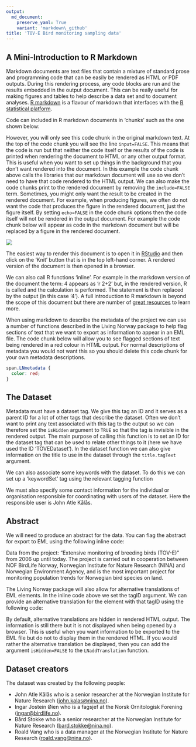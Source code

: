 ```yaml
---
output:
  md_document:
    preserve_yaml: True
    variant: 'markdown\_github'
title: 'TOV-E Bird monitoring sampling data'
---
```


A Mini-Introduction to R Markdown
---------------------------------

Markdown documents are text files that contain a mixture of standard
prose and programming code that can be easily be rendered as HTML or PDF
outputs. During this rendering process, any code blocks are run and the
results embedded in the output document. This can be really useful for
making figures and tables to help describe a data set and to document
analyses. [R markdown](https://rmarkdown.rstudio.com/) is a flavour of
markdown that interfaces with the [R statistical
platform](https://www.r-project.org/).

Code can included in R markdown documents in ‘chunks’ such as the one
shown below:

However, you will only see this code chunk in the original markdown
text. At the top of the code chunk you will see the line `input=FALSE`.
This means that the code is run but that neither the code itself or the
results of the code is printed when rendering the document to HTML or
any other output format. This is useful when you want to set up things
in the background that you don’t want rendered into the document. In
this example the code chunk above calls the libraries that our markdown
document will use so we don’t need to have that code rendered to the
HTML output. We can also make the code chunks print to the rendered
document by removing the `include=FALSE` term. Sometimes, you might only
want the result to be created in the rendered document. For example,
when producing figures, we often do not want the code that produces the
figure in the rendered document, just the figure itself. By setting
`echo=FALSE` in the code chunk options then the code itself will not be
rendered in the output document. For example the code chunk below will
appear as code in the markdown document but will be replaced by a figure
in the rendered document.

![](LNWorkshopExample_TOV-E_Metadata_files/figure-markdown_github/figExample-1.png)

The easiest way to render this document is to open it in
[RStudio](https://www.rstudio.com/) and then click on the ‘Knit’ button
that is in the top left-hand corner. A rendered version of the document
is then opened in a browser.

We can also call R functions ‘inline’. For example in the markdown
version of the document the term: 4 appears as ‘r 2+2’ but, in the
rendered version, R is called and the calculation is performed. The
statement is then replaced by the output (in this case ‘4’). A full
introduction to R markdown is beyond the scope of this document but
there are number of [great
resources](https://bookdown.org/yihui/rmarkdown/) to learn more.

When using markdown to describe the metadata of the project we can use a
number of functions described in the Living Norway package to help flag
sections of text that we want to export as information to appear in an
EML file. The code chunk below will allow you to see flagged sections of
text being rendered in a red colour in HTML output. For normal
descriptions of metadata you would not want this so you should delete
this code chunk for your own metadata descriptions.

``` css
span.LNmetadata {
  color: red;
}
```

The Dataset
-----------

Metadata must have a dataset tag. We give this tag an ID and it serves
as a parent ID for a lot of other tags that describe the dataset. Often
we don’t want to print any text associated with this tag to the output
so we can therefore set the `isHidden` argument to `TRUE` so that the
tag is invisible in the rendered output. The main purpose of calling
this function is to set an ID for the dataset tag that can be used to
relate other things to it (here we have used the ID ‘TOVEDataset’). In
the dataset function we can also give information on the title to use in
the dataset through the `title.tagText` argument.

<span id="LNdataset_TOVEDataset" class="LNmetadata" style="display:none"/><span
id="LNtitle_430aaf38-4668-48ae-a60b-61194ec2dfa1_TOVEDataset"
class="LNmetadata" style="display:none">TOV-E Bird monitoring sampling
data</span>

We can also associate some keywords with the dataset. To do this we can
set up a ‘keywordSet’ tag using the relevant tagging function
<span id="LNkeywordSet_TOVEKeywordSet_TOVEDataset" class="LNmetadata" style="display:none"/>
and then specifying keywords such as <span
id="LNkeyword_80815030-b0b8-4c09-b573-909ea0b6edc2_TOVEKeywordSet"
class="LNmetadata">breeding birds</span> and <span
id="LNkeyword_eedcfbc1-02b2-4fe2-b700-8660bd168fac_TOVEKeywordSet"
class="LNmetadata">sampling event</span>.

We must also specify some contact information for the individual or
organisation responsible for coordinating with users of the dataset.
Here the responsible user is
<span id="LNcontact_TOVEContact_TOVEDataset" class="LNmetadata"/>
<span id="LNindividualName_723bfaf9-c4b9-4ee6-9d1a-ec11d6b70f35_TOVEContact" class="LNmetadata"/><span
id="LNgivenName_23310802-5fed-4fd1-addb-1212abdf76c8_723bfaf9-c4b9-4ee6-9d1a-ec11d6b70f35"
class="LNmetadata">John Atle</span> <span
id="LNsurName_617a4fc4-ba45-44d1-bc64-ce99944a28bb_723bfaf9-c4b9-4ee6-9d1a-ec11d6b70f35"
class="LNmetadata">Kålås</span>.

Abstract
--------

We will need to produce an abstract for the data. You can flag the
abstract for export to EML using the following inline code:

<span id="LNabstract_TOVEAbstract_TOVEDataset" class="LNmetadata">Data
from the project: “Extensive monitoring of breeding birds (TOV-E)” from
2006 up until today. The project is carried out in cooperation between
NOF BirdLife Norway, Norwegian Institute for Nature Research (NINA) and
Norwegian Environment Agency, and is the most important project for
monitoring population trends for Norwegian bird species on land.</span>

The Living Norway package will also allow for alternative translations
of EML elements. In the inline code above we set the tagID argument. We
can provide an alternative translation for the element with that tagID
using the following code:

<span id="LNvalue_2a505b55-742b-4a4d-bc1c-78f40332337e_TOVEAbstract"
class="LNmetadata" style="display:none" xml:lang="nb">Data fra
prosjektet “Ekstensiv overvåking av hekkefugl (TOV-E)” fra 2006 og frem
til i dag. Prosjektet utføres i samarbeid mellom Norsk Ornitologisk
Forening, Norsk Institutt for Naturforskning og Miljødirektoratet og er
det viktigste prosjektet for å overvåke populasjonstrender for norske
fuglearter på land.</span>

By default, alternative translations are hidden in rendered HTML output.
The information is still there but it is not displayed when being opened
by a browser. This is useful when you want information to be exported to
the EML file but do not to display them in the rendered HTML. If you
would rather the alternative translation be displayed, then you can add
the argument `isHidden=FALSE` to the `LNaddTranslation` function.

Dataset creators
----------------

The dataset was created by the following people:

-   <span id="LNcreator_TOVECreator1_TOVEDataset" class="LNmetadata"/><span id="LNindividualName_5faebd95-0607-499f-8e8c-7307205f830a_TOVECreator1" class="LNmetadata"/><span
    id="LNgivenName_8c4b35d0-4a24-4bce-a2c7-a7da9e4db563_5faebd95-0607-499f-8e8c-7307205f830a"
    class="LNmetadata">John Atle</span> <span
    id="LNsurName_f0846c51-c3a6-4aae-babf-38582077b32c_5faebd95-0607-499f-8e8c-7307205f830a"
    class="LNmetadata">Kålås</span> who is a <span
    id="LNpositionName_7baad281-a242-4f50-ab4f-4ce73e9bf145_TOVECreator1"
    class="LNmetadata">senior researcher</span> at the <span
    id="LNorganizationName_80195b26-2d7d-47bc-8fa5-ab41a8da878f_TOVECreator1"
    class="LNmetadata">Norwegian Institute for Nature Research</span>
    (<span
    id="LNelectronicMailAddress_b4e780ca-fc28-4522-b111-4f74438f3a79_TOVECreator1"
    class="LNmetadata"><a href="mailto:john.kalas@nina.no" class="email">john.kalas@nina.no</a></span>).
-   <span id="LNcreator_TOVECreator2_TOVEDataset" class="LNmetadata"/><span id="LNindividualName_ca219847-bc18-4a2d-b397-7df58f3f1d8c_TOVECreator2" class="LNmetadata"/><span
    id="LNgivenName_a99e950e-5722-4536-a5cf-d5b4b3488535_ca219847-bc18-4a2d-b397-7df58f3f1d8c"
    class="LNmetadata">Ingar Jostein</span> <span
    id="LNsurName_06e796b7-8231-442c-a8bf-8ba5ae97b75c_ca219847-bc18-4a2d-b397-7df58f3f1d8c"
    class="LNmetadata">Øien</span> who is a <span
    id="LNpositionName_9bbe6f92-0881-4e72-8694-395c1c19642b_TOVECreator2"
    class="LNmetadata">fagsjef</span> at the <span
    id="LNorganizationName_9ca60b44-2c2e-491f-9873-29b8efe09279_TOVECreator2"
    class="LNmetadata">Norsk Ornitologisk Forening</span> (<span
    id="LNelectronicMailAddress_b357eef6-1a79-4bf1-8a65-a080aff1d788_TOVECreator2"
    class="LNmetadata"><a href="mailto:ingar@birdlife.no" class="email">ingar@birdlife.no</a></span>).
-   <span id="LNcreator_TOVECreator3_TOVEDataset" class="LNmetadata"/><span id="LNindividualName_8f301e3b-348b-4641-a09c-b7482312c817_TOVECreator3" class="LNmetadata"/><span
    id="LNgivenName_5cbbd631-0f4a-4afb-bdb7-2bbbfab755a1_8f301e3b-348b-4641-a09c-b7482312c817"
    class="LNmetadata">Bård</span> <span
    id="LNsurName_c16cbf95-4bed-4dc5-9589-1fc0703bbbc6_8f301e3b-348b-4641-a09c-b7482312c817"
    class="LNmetadata">Stokke</span> who is a <span
    id="LNpositionName_eb4e3d8a-3ccb-406d-9f15-2f6073cfcfae_TOVECreator3"
    class="LNmetadata">senior researcher</span> at the <span
    id="LNorganizationName_cec7bf66-9a94-43d8-98da-67acb176ccdd_TOVECreator3"
    class="LNmetadata">Norwegian Institute for Nature Research</span>
    (<span
    id="LNelectronicMailAddress_405aae76-d2bb-4fce-856e-d8ff8dbb55b6_TOVECreator3"
    class="LNmetadata"><a href="mailto:bard.stokke@nina.no" class="email">bard.stokke@nina.no</a></span>).
-   <span id="LNcreator_TOVECreator4_TOVEDataset" class="LNmetadata"/><span id="LNindividualName_6e3355f7-5f04-44a2-ac92-70b82018d433_TOVECreator4" class="LNmetadata"/><span
    id="LNgivenName_031d84cc-9739-440b-887b-d17ae08a2916_6e3355f7-5f04-44a2-ac92-70b82018d433"
    class="LNmetadata">Roald</span> <span
    id="LNsurName_2e5de18f-3aca-473e-b48e-20dff70bd81f_6e3355f7-5f04-44a2-ac92-70b82018d433"
    class="LNmetadata">Vang</span> who is a <span
    id="LNpositionName_7e293fdf-8d88-475f-9e19-9610b4c1e164_TOVECreator4"
    class="LNmetadata">data manager</span> at the <span
    id="LNorganizationName_1b1373c0-ea1f-4dca-b33f-c116cb942bc9_TOVECreator4"
    class="LNmetadata">Norwegian Institute for Nature Research</span>
    (<span
    id="LNelectronicMailAddress_4d2fa856-ea0f-4d2e-8ca4-aa54f4e36581_TOVECreator4"
    class="LNmetadata"><a href="mailto:roald.vang@nina.no" class="email">roald.vang@nina.no</a></span>).
